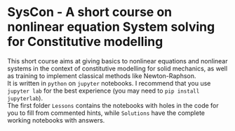 # SysCon - A short course on nonlinear equation System solving for Constitutive modelling

This short course aims at giving basics to nonlinear equations and nonlinear systems in the context of constitutive modelling for solid mechanics, as well as training to implement classical methods like Newton-Raphson.\
It is written in `python` on `jupyter` notebooks. I recommend that you use `jupyter lab` for the best experience (you may need to `pip install jupyterlab`). \
The first folder `Lessons` contains the notebooks with holes in the code for you to fill from commented hints, while `Solutions` have the complete working notebooks with answers.